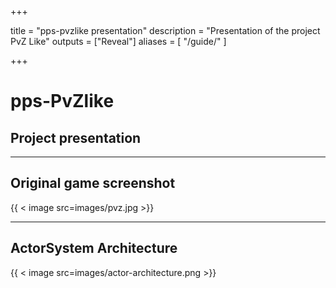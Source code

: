  +++

title = "pps-pvzlike presentation"
description = "Presentation of the project PvZ Like"
outputs = ["Reveal"]
aliases = [
    "/guide/"
]

+++

# pps-PvZlike
## Project presentation

---

## Original game screenshot
{{ < image src=images/pvz.jpg >}}

---

## ActorSystem Architecture
{{ < image src=images/actor-architecture.png >}}